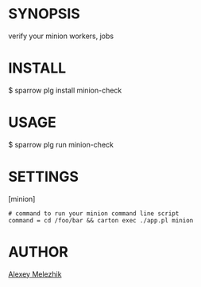 # SYNOPSIS

verify your minion workers, jobs


# INSTALL

  $ sparrow plg install minion-check

# USAGE

  $ sparrow plg run minion-check


# SETTINGS

  [minion]
    
    # command to run your minion command line script
    command = cd /foo/bar && carton exec ./app.pl minion

# AUTHOR

[Alexey Melezhik](mailto:melezhik@gmail.com)
